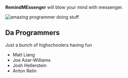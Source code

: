 **RemindMEssenger** will blow your mind with messenger.

![amazing programmer doing stuff](http://i.imgur.com/VhlQK.gif)

Da Programmers
---------------------
Just a bunch of highschoolers having fun

- Matt Liang 
- Joe Azar-Williams
- Josh Hellerstein
- Anton Relin

